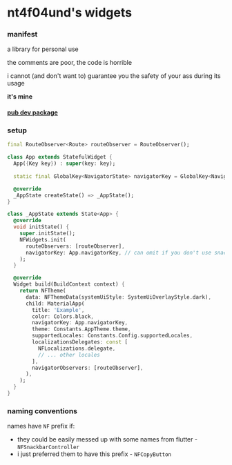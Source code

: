 # nt4f04und's widgets

### manifest

a library for personal use

the comments are poor, the code is horrible

i cannot (and don't want to) guarantee you the safety of your ass during its usage

**it's mine**

#### [pub dev package](https://pub.dev/packages/nt4f04unds_widgets)

### setup


```dart
final RouteObserver<Route> routeObserver = RouteObserver();

class App extends StatefulWidget {
  App({Key key}) : super(key: key);
  
  static final GlobalKey<NavigatorState> navigatorKey = GlobalKey<NavigatorState>();

  @override
  _AppState createState() => _AppState();
}

class _AppState extends State<App> {
  @override
  void initState() {
    super.initState();
    NFWidgets.init(
      routeObservers: [routeObserver],
      navigatorKey: App.navigatorKey, // can omit if you don't use snackbars
    );
  }

  @override
  Widget build(BuildContext context) {
    return NFTheme(
      data: NFThemeData(systemUiStyle: SystemUiOverlayStyle.dark),
      child: MaterialApp(
        title: 'Example',
        color: Colors.black,
        navigatorKey: App.navigatorKey,
        theme: Constants.AppTheme.theme,
        supportedLocales: Constants.Config.supportedLocales,
        localizationsDelegates: const [
          NFLocalizations.delegate,
          // ... other locales
        ],
        navigatorObservers: [routeObserver],
      ),
    );
  }
}

```

### naming conventions

names have `NF` prefix if:

* they could be easily messed up with some names from flutter - `NFSnackbarController`
* i just preferred them to have this prefix - `NFCopyButton`
